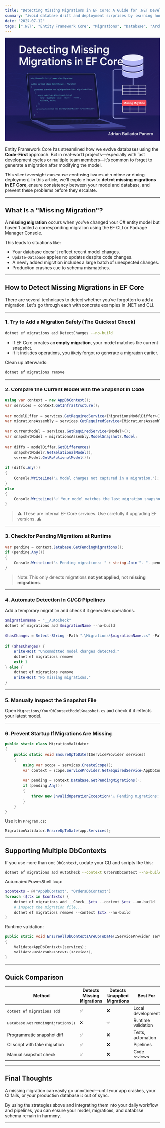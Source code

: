 ```yaml
---
title: "Detecting Missing Migrations in EF Core: A Guide for .NET Developers"
summary: "Avoid database drift and deployment surprises by learning how to detect and prevent missing migrations in Entity Framework Core. Includes automated checks, runtime guards, and CI-friendly scripts."
date: "2025-07-12"
tags: [".NET", "Entity Framework Core", "Migrations", "Database", "Architecture", "Clean Code", "DevOps"]
---
```


![Detecting Missing Migrations in .NET – by Adrián Bailador Panero](DetectingMissingMigrations.png)

Entity Framework Core has streamlined how we evolve databases using the **Code-First** approach. But in real-world projects—especially with fast development cycles or multiple team members—it’s common to forget to generate a migration after modifying the model.

This silent oversight can cause confusing issues at runtime or during deployment. In this article, we'll explore how to **detect missing migrations in EF Core**, ensure consistency between your model and database, and prevent these problems before they escalate.

---

## What Is a "Missing Migration"?

A **missing migration** occurs when you've changed your C# entity model but haven't added a corresponding migration using the EF CLI or Package Manager Console.

This leads to situations like:

* Your database doesn't reflect recent model changes.
* `Update-Database` applies no updates despite code changes.
* A newly added migration includes a large batch of unexpected changes.
* Production crashes due to schema mismatches.

---

## How to Detect Missing Migrations in EF Core

There are several techniques to detect whether you've forgotten to add a migration. Let's go through each with concrete examples in .NET and CLI.

---

### 1. Try to Add a Migration Safely (The Quickest Check)

```bash
dotnet ef migrations add DetectChanges --no-build
```

* If EF Core creates an **empty migration**, your model matches the current snapshot.
* If it includes operations, you likely forgot to generate a migration earlier.

Clean up afterwards:

```bash
dotnet ef migrations remove
```

---

### 2. Compare the Current Model with the Snapshot in Code

```csharp
using var context = new AppDbContext();
var services = context.GetInfrastructure();

var modelDiffer = services.GetRequiredService<IMigrationsModelDiffer>();
var migrationsAssembly = services.GetRequiredService<IMigrationsAssembly>();

var currentModel = services.GetRequiredService<IModel>();
var snapshotModel = migrationsAssembly.ModelSnapshot?.Model;

var diffs = modelDiffer.GetDifferences(
    snapshotModel?.GetRelationalModel(),
    currentModel.GetRelationalModel());

if (diffs.Any())
{
    Console.WriteLine("⚠️ Model changes not captured in a migration.");
}
else
{
    Console.WriteLine("✅ Your model matches the last migration snapshot.");
}
```

> ⚠️ These are internal EF Core services. Use carefully if upgrading EF versions. ⚠️

---

### 3. Check for Pending Migrations at Runtime

```csharp
var pending = context.Database.GetPendingMigrations();
if (pending.Any())
{
    Console.WriteLine("⚠️ Pending migrations: " + string.Join(", ", pending));
}
```

> Note: This only detects migrations **not yet applied**, not **missing migrations**.

---

### 4. Automate Detection in CI/CD Pipelines

Add a temporary migration and check if it generates operations.

```powershell
$migrationName = "__AutoCheck"
dotnet ef migrations add $migrationName --no-build

$hasChanges = Select-String -Path ".\Migrations\$migrationName.cs" -Pattern "migrationBuilder\."

if ($hasChanges) {
    Write-Host "Uncommitted model changes detected."
    dotnet ef migrations remove
    exit 1
} else {
    dotnet ef migrations remove
    Write-Host "No missing migrations."
}
```

---

### 5. Manually Inspect the Snapshot File

Open `Migrations/YourDbContextModelSnapshot.cs` and check if it reflects your latest model.

---

### 6. Prevent Startup If Migrations Are Missing

```csharp
public static class MigrationValidator
{
    public static void EnsureUpToDate(IServiceProvider services)
    {
        using var scope = services.CreateScope();
        var context = scope.ServiceProvider.GetRequiredService<AppDbContext>();

        var pending = context.Database.GetPendingMigrations();
        if (pending.Any())
        {
            throw new InvalidOperationException("⚠️ Pending migrations: " + string.Join(", ", pending));
        }
    }
}
```

Use it in `Program.cs`:

```csharp
MigrationValidator.EnsureUpToDate(app.Services);
```

---

## Supporting Multiple DbContexts

If you use more than one `DbContext`, update your CLI and scripts like this:

```bash
dotnet ef migrations add AutoCheck --context OrdersDbContext --no-build
```

Automated PowerShell loop:

```powershell
$contexts = @("AppDbContext", "OrdersDbContext")
foreach ($ctx in $contexts) {
    dotnet ef migrations add __Check__$ctx --context $ctx --no-build
    # inspect the migration file...
    dotnet ef migrations remove --context $ctx --no-build
}
```

Runtime validation:

```csharp
public static void EnsureAllDbContextsAreUpToDate(IServiceProvider services)
{
    Validate<AppDbContext>(services);
    Validate<OrdersDbContext>(services);
}
```

---

## Quick Comparison

| Method                            | Detects Missing Migrations | Detects Unapplied Migrations | Best For           |
| --------------------------------- | -------------------------- | ---------------------------- | ------------------ |
| `dotnet ef migrations add`        | ✅                          | ❌                            | Local development  |
| `Database.GetPendingMigrations()` | ❌                          | ✅                            | Runtime validation |
| Programmatic snapshot diff        | ✅                          | ❌                            | Tests, automation  |
| CI script with fake migration     | ✅                          | ❌                            | Pipelines          |
| Manual snapshot check             | ✅                          | ❌                            | Code reviews       |

---

## Final Thoughts

A missing migration can easily go unnoticed—until your app crashes, your CI fails, or your production database is out of sync.

By using the strategies above and integrating them into your daily workflow and pipelines, you can ensure your model, migrations, and database schema remain in harmony.

---

